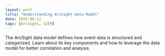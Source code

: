 ```yaml
---
layout: post
title: "Understanding ArcSight Data Model"
date: 2025-06-12
tags: [ArcSight, SIEM]
---
```


The ArcSight data model defines how event data is structured and categorized. Learn about its key components and how to leverage the data model for better correlation and analysis.
